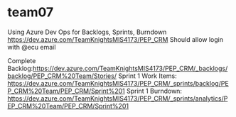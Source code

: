 # team07

Using Azure Dev Ops for Backlogs, Sprints, Burndown
https://dev.azure.com/TeamKnightsMIS4173/PEP_CRM
Should allow login with @ecu email

Complete Backlog:https://dev.azure.com/TeamKnightsMIS4173/PEP_CRM/_backlogs/backlog/PEP_CRM%20Team/Stories/
Sprint 1 Work Items: https://dev.azure.com/TeamKnightsMIS4173/PEP_CRM/_sprints/backlog/PEP_CRM%20Team/PEP_CRM/Sprint%201
Sprint 1 Burndown: https://dev.azure.com/TeamKnightsMIS4173/PEP_CRM/_sprints/analytics/PEP_CRM%20Team/PEP_CRM/Sprint%201

